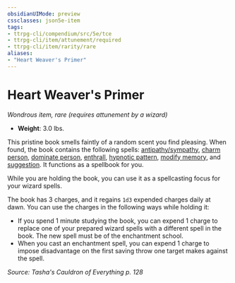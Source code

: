 ```yaml
---
obsidianUIMode: preview
cssclasses: json5e-item
tags:
- ttrpg-cli/compendium/src/5e/tce
- ttrpg-cli/item/attunement/required
- ttrpg-cli/item/rarity/rare
aliases: 
- "Heart Weaver's Primer"
---
```

# Heart Weaver's Primer
*Wondrous item, rare (requires attunement by a wizard)*  


- **Weight**: 3.0 lbs.

This pristine book smells faintly of a random scent you find pleasing. When found, the book contains the following spells: [antipathy/sympathy](2-Mechanics/CLI/spells/antipathy-sympathy-xphb.md), [charm person](2-Mechanics/CLI/spells/charm-person-xphb.md), [dominate person](2-Mechanics/CLI/spells/dominate-person-xphb.md), [enthrall](2-Mechanics/CLI/spells/enthrall-xphb.md), [hypnotic pattern](2-Mechanics/CLI/spells/hypnotic-pattern-xphb.md), [modify memory](2-Mechanics/CLI/spells/modify-memory-xphb.md), and [suggestion](2-Mechanics/CLI/spells/suggestion-xphb.md). It functions as a spellbook for you.

While you are holding the book, you can use it as a spellcasting focus for your wizard spells.

The book has 3 charges, and it regains `1d3` expended charges daily at dawn. You can use the charges in the following ways while holding it:

- If you spend 1 minute studying the book, you can expend 1 charge to replace one of your prepared wizard spells with a different spell in the book. The new spell must be of the enchantment school.  
- When you cast an enchantment spell, you can expend 1 charge to impose disadvantage on the first saving throw one target makes against the spell.  

*Source: Tasha's Cauldron of Everything p. 128*